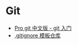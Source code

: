 
# Git

- [Pro git 中文版 - git 入门](http://iissnan.com/progit/)
- [ .gitignore 模板仓库](https://github.com/github/gitignore)


